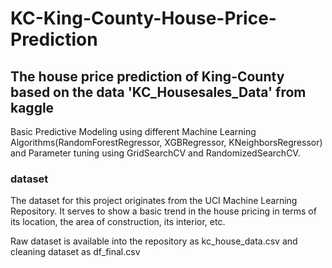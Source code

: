 # KC-King-County-House-Price-Prediction
## The  house price prediction of King-County based on the data 'KC_Housesales_Data' from kaggle

Basic Predictive Modeling using different Machine Learning Algorithms(RandomForestRegressor, XGBRegressor, KNeighborsRegressor) and Parameter tuning using GridSearchCV and RandomizedSearchCV.

### dataset
The dataset for this project originates from the UCI Machine Learning Repository. It serves to show a basic trend in the house pricing in terms of its location, the area of construction, its interior, etc.

Raw dataset is available into the repository as kc_house_data.csv and cleaning dataset as df_final.csv
